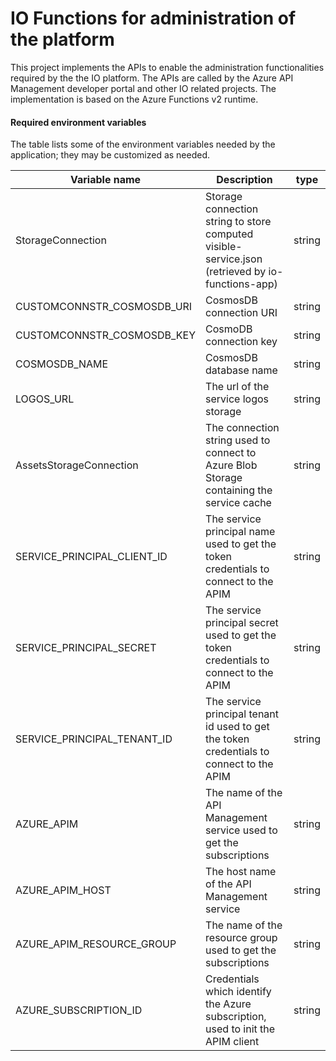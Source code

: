 # IO Functions for administration of the platform

This project implements the APIs to enable the administration functionalities required by the the IO platform. The APIs are called by the Azure API Management developer portal and other IO related projects.
The implementation is based on the Azure Functions v2 runtime.

#### Required environment variables

The table lists some of the environment variables needed by the application;
they may be customized as needed.

| Variable name                          | Description                                                                                        | type    |
| -------------------------------------- | -------------------------------------------------------------------------------------------------- | ------- |
| StorageConnection                      | Storage connection string to store computed visible-service.json (retrieved by io-functions-app)   | string  |
| CUSTOMCONNSTR_COSMOSDB_URI             | CosmosDB connection URI                                                                            | string  |
| CUSTOMCONNSTR_COSMOSDB_KEY             | CosmoDB connection key                                                                             | string  |
| COSMOSDB_NAME                          | CosmosDB database name                                                                             | string  |
| LOGOS_URL                              | The url of the service logos storage                                                               | string  |
| AssetsStorageConnection                | The connection string used to connect to Azure Blob Storage containing the service cache           | string  |
| SERVICE_PRINCIPAL_CLIENT_ID            | The service principal name used to get the token credentials to connect to the APIM                | string  |
| SERVICE_PRINCIPAL_SECRET               | The service principal secret used to get the token credentials to connect to the APIM              | string  |
| SERVICE_PRINCIPAL_TENANT_ID            | The service principal tenant id used to get the token credentials to connect to the APIM           | string  |
| AZURE_APIM                             | The name of the API Management service used to get the subscriptions                               | string  |
| AZURE_APIM_HOST                        | The host name of the API Management service                                                        | string  |
| AZURE_APIM_RESOURCE_GROUP              | The name of the resource group used to get the subscriptions                                       | string  |
| AZURE_SUBSCRIPTION_ID                  | Credentials which identify the Azure subscription, used to init the APIM  client                   | string  | 
